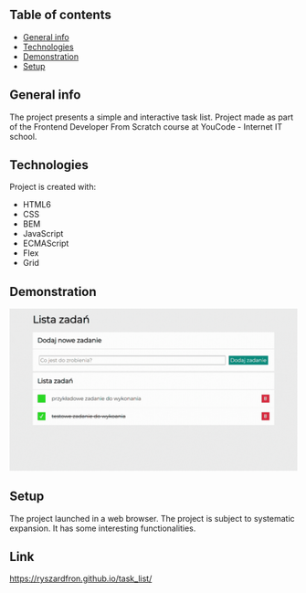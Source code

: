﻿## Table of contents
* [General info](#general-info)
* [Technologies](#technologies)
* [Demonstration](#screenshots)
* [Setup](#setup)

## General info
The project presents a simple and interactive task list. Project made as part of the Frontend Developer From Scratch course at YouCode - Internet IT school.
	
## Technologies
Project is created with:
* HTML6
* CSS
* BEM
* JavaScript
* ECMAScript
* Flex
* Grid
	
## Demonstration
![Task_List.gif](https://github.com/RyszardFron/task_list/blob/main/images/Task_List.gif)

## Setup
The project launched in a web browser. The project is subject to systematic expansion. It has some interesting functionalities.

## Link
https://ryszardfron.github.io/task_list/

